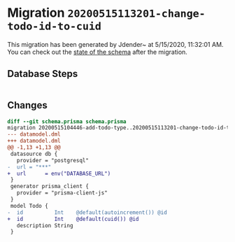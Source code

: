 # Migration `20200515113201-change-todo-id-to-cuid`

This migration has been generated by Jdender~ at 5/15/2020, 11:32:01 AM.
You can check out the [state of the schema](./schema.prisma) after the migration.

## Database Steps

```sql

```

## Changes

```diff
diff --git schema.prisma schema.prisma
migration 20200515104446-add-todo-type..20200515113201-change-todo-id-to-cuid
--- datamodel.dml
+++ datamodel.dml
@@ -1,13 +1,13 @@
 datasource db {
   provider = "postgresql"
-  url = "***"
+  url      = env("DATABASE_URL")
 }
 generator prisma_client {
   provider = "prisma-client-js"
 }
 model Todo {
-  id          Int    @default(autoincrement()) @id
+  id          Int    @default(cuid()) @id
   description String
 }
```


